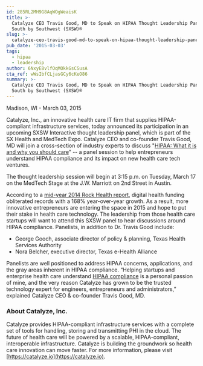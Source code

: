 ```yaml
---
id: 285RL2MH9G8AqWOgWeaisK
title: >-
  Catalyze CEO Travis Good, MD to Speak on HIPAA Thought Leadership Panel at
  South by Southwest (SXSW)®
slug: >-
  catalyze-ceo-travis-good-md-to-speak-on-hipaa-thought-leadership-panel-at-south-by-southwest-sxsw
pub_date: '2015-03-03'
tags:
  - hipaa
  - leadership
author: 6NxyE8vlfOqMOkkGsCSusA
cta_ref: wWsIbfCLjasGCy6cKeO86
summary: >-
  Catalyze CEO Travis Good, MD to Speak on HIPAA Thought Leadership Panel at
  South by Southwest (SXSW)®
---
```

Madison, WI - March 03, 2015

Catalyze, Inc., an innovative health care IT firm that supplies HIPAA-compliant infrastructure services, today announced its participation in an upcoming SXSW Interactive thought leadership panel, which is part of the SX Health and MedTech Expo. Catalyze CEO and co-founder Travis Good, MD will join a cross-section of industry experts to discuss "[HIPAA: What it is and why you should care](http://schedule.sxsw.com/2015/events/event_IAP997059)” -- a panel session to help entrepreneurs understand HIPAA compliance and its impact on new health care tech ventures.

The thought leadership session will begin at 3:15 p.m. on Tuesday, March 17 on the MedTech Stage at the J.W. Marriott on 2nd Street in Austin.

According to a [mid-year 2014 Rock Health report](http://rockhealth.com/2014/06/2014-midyear-digital-health-funding-update/), digital health funding obliterated records with a 168% year-over-year growth. As a result, more innovative entrepreneurs are entering the space in 2015 and hope to put their stake in health care technology. The leadership from those health care startups will want to attend this SXSW panel to hear discussions around HIPAA compliance. Panelists, in addition to Dr. Travis Good include:

* George Gooch, associate director of policy & planning, Texas Health Services Authority
* Nora Belcher, executive director, Texas e-Health Alliance

Panelists are well positioned to address HIPAA concerns, applications, and the gray areas inherent in HIPAA compliance. “Helping startups and enterprise health care understand [HIPAA compliance](https://catalyze.io/compliance) is a personal passion of mine, and the very reason Catalyze has grown to be the trusted technology expert for engineers, entrepreneurs and administrators,” explained Catalyze CEO & co-founder Travis Good, MD.

### About Catalyze, Inc.

Catalyze provides HIPAA-compliant infrastructure services with a complete set of tools for handling, storing and transmitting PHI in the cloud. The future of health care will be powered by a scalable, HIPAA-compliant, interoperable infrastructure. Catalyze is building the groundwork so health care innovation can move faster. For more information, please visit [https://catalyze.io](https://catalyze.io).

  